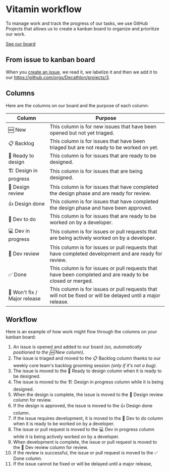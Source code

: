 # Vitamin workflow

To manage work and track the progress of our tasks, we use GitHub Projects that allows us to create a kanban board to organize and prioritize our work.

[See our board](https://github.com/orgs/Decathlon/projects/3)

## From issue to kanban board

When you [create an issue](https://github.com/Decathlon/vitamin-design/issues/new/choose), we read it, we labelize it and then we add it to our https://github.com/orgs/Decathlon/projects/3.

## Columns

Here are the columns on our board and the purpose of each column:

| Column                | Purpose                                                                                                                                 |
|-----------------------|---------------------------------------------------------------------------------------------------------------------------------------|
| 🆕 New                | This column is for new issues that have been opened but not yet triaged.                                              |
| 📋 Backlog            | This column is for issues that have been triaged but are not ready to be worked on yet.                              |
| 🔖 Ready to design    | This column is for issues that are ready to be designed.                                                              |
| 🏗 Design in progress | This column is for issues that are being designed.                                                                     |
| 👀 Design review      | This column is for issues that have completed the design phase and are ready for review.                              |
| 👍 Design done        | This column is for issues that have completed the design phase and have been approved.                                 |
| 🔖 Dev to do          | This column is for issues that are ready to be worked on by a developer.                                                |
| 💻 Dev in progress    | This column is for issues or pull requests that are being actively worked on by a developer.                                            |
| 👀 Dev review         | This column is for issues or pull requests that have completed development and are ready for review.                                   |
| ✅ Done                | This column is for issues or pull requests that have been completed and are ready to be closed or merged.                              |
| 🚫 Won't fix / Major release | This column is for issues or pull requests that will not be fixed or will be delayed until a major release.                              |

## Workflow

Here is an example of how work might flow through the columns on your kanban board:

1. An issue is opened and added to our board _(so, automatically positioned to the 🆕 New column)_.
2. The issue is triaged and moved to the 📋 Backlog column thanks to our weekly core team's backlog grooming session _(only if it's not a bug)_.
3. The issue is moved to the 🔖 Ready to design column when it is ready to be designed.
4. The issue is moved to the 🏗 Design in progress column while it is being designed.
5. When the design is complete, the issue is moved to the 👀 Design review column for review.
6. If the design is approved, the issue is moved to the 👍 Design done column.
7. If the issue requires development, it is moved to the 🔖 Dev to do column when it is ready to be worked on by a developer.
8. The issue or pull request is moved to the 💻 Dev in progress column while it is being actively worked on by a developer.
9. When development is complete, the issue or pull request is moved to the 👀 Dev review column for review.
10. If the review is successful, the issue or pull request is moved to the ✅ Done column.
11. If the issue cannot be fixed or will be delayed until a major release,
